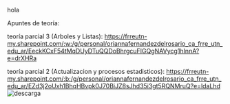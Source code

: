 hola

Apuntes de teoría:

teoría parcial 3 (Arboles y Listas): https://frreutn-my.sharepoint.com/:w:/g/personal/oriannafernandezdelrosario_ca_frre_utn_edu_ar/EeckKCxF54tMqDUyDTuQQDoBhrgcuFIGQgNAVycg1hInnA?e=drXHRa

teoría parcial 2 (Actualizacion y procesos estadisticos): https://frreutn-my.sharepoint.com/:b:/g/personal/oriannafernandezdelrosario_ca_frre_utn_edu_ar/EZd3j2oUxh1BhqHBvpk0J70BiJZ8sJhd35i3gt5RQNMruQ?e=ldaLhd
![descarga](https://github.com/user-attachments/assets/5cdb4b72-2cbd-42a0-a075-ec96aa309452)
